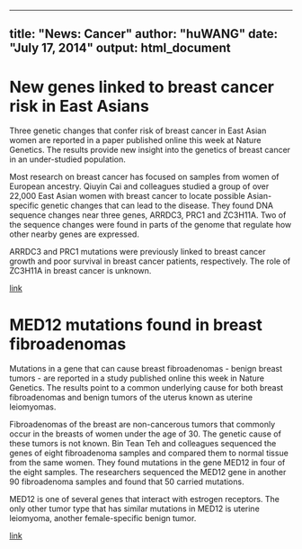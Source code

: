 <link href="/Users/wanghu/phenomenon/personlig/markdown/kevinburke.css" rel="stylesheet"></link>

---
title: "News: Cancer"
author: "huWANG"
date: "July 17, 2014"
output: html_document
---

# New genes linked to breast cancer risk in East Asians
Three genetic changes that confer risk of breast cancer in East Asian women are reported in a paper published online this week at Nature Genetics. The results provide new insight into the genetics of breast cancer in an under-studied population.

Most research on breast cancer has focused on samples from women of European ancestry. Qiuyin Cai and colleagues studied a group of over 22,000 East Asian women with breast cancer to locate possible Asian-specific genetic changes that can lead to the disease. They found DNA sequence changes near three genes, ARRDC3, PRC1 and ZC3H11A. Two of the sequence changes were found in parts of the genome that regulate how other nearby genes are expressed.

ARRDC3 and PRC1 mutations were previously linked to breast cancer growth and poor survival in breast cancer patients, respectively. The role of ZC3H11A in breast cancer is unknown.

[link](http://www.nature.com/ng/journal/vaop/ncurrent/full/ng.3041.html)

# MED12 mutations found in breast fibroadenomas
Mutations in a gene that can cause breast fibroadenomas - benign breast tumors - are reported in a study published online this week in Nature Genetics. The results point to a common underlying cause for both breast fibroadenomas and benign tumors of the uterus known as uterine leiomyomas.

Fibroadenomas of the breast are non-cancerous tumors that commonly occur in the breasts of women under the age of 30. The genetic cause of these tumors is not known. Bin Tean Teh and colleagues sequenced the genes of eight fibroadenoma samples and compared them to normal tissue from the same women. They found mutations in the gene MED12 in four of the eight samples. The researchers sequenced the MED12 gene in another 90 fibroadenoma samples and found that 50 carried mutations.

MED12 is one of several genes that interact with estrogen receptors. The only other tumor type that has similar mutations in MED12 is uterine leiomyoma, another female-specific benign tumor.

[link](http://www.nature.com/ng/journal/vaop/ncurrent/full/ng.3037.html)